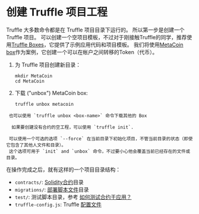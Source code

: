 # 创建 Truffle 项目工程

Truffle 大多数命令都是在 Truffle 项目目录下运行的。 所以第一步是创建一个 Truffle 项目。 可以创建一个空项目模板，不过对于刚接触Truffle的同学，推荐使用[Truffle Boxes](https://truffleframework.com/boxes)，它提供了示例应用代码和项目模板。 我们将使用[MetaCoin box](https://truffleframework.com/boxes/metacoin)作为案例，它创建一个可以在帐户之间转移的Token（代币）。

1. 为 Truffle 项目创建新目录：

   ```shell
   mkdir MetaCoin
   cd MetaCoin
   ```

1. 下载 ("unbox") MetaCoin box:

   ```shell
   truffle unbox metacoin
   ```


 ```note::
  也可以使用 `truffle unbox <box-name>` 命令下载其他的 Box
 ```

 ```note::
   如果要创建没有合约的空工程，可以使用 `truffle init`.
 ```



 ```note::
  可以使用一个可选的选项 `--force` 在当前目录下初始化项目，不管当前目录的状态（即使它包含了其他人文件和目录）。
  这个选项可用于 `init` and `unbox` 命令，不过要小心他会覆盖当前已经存在的文件或目录。
 ```

 在操作完成之后，就有这样的一个项目目录结构：
 
* `contracts/`: [Solidity合约](../getting-started/interacting-with-your-contracts)目录
* `migrations/`: [部署脚本文件](../getting-started/running-migrations#migration-files)目录
* `test/`: 测试脚本目录，参考 [如何测试合约于应用？](../testing/testing-your-contracts)
* `truffle-config.js`: Truffle [配置文件](../reference/configuration)
